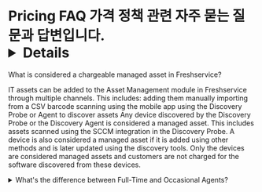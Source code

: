 # Pricing FAQ 가격 정책 관련 자주 묻는 질문과 답변입니다. <details>
<summary>What is considered a chargeable managed asset in Freshservice?</summary>

IT assets can be added to the Asset Management module in Freshservice through multiple channels. This includes: adding them manually importing from a CSV barcode scanning using the mobile app using the Discovery Probe or Agent to discover assets Any device discovered by the Discovery Probe or the Discovery Agent is considered a managed asset. This includes assets scanned using the SCCM integration in the Discovery Probe. A device is also considered a managed asset if it is added using other methods and is later updated using the discovery tools. Only the devices are considered managed assets and customers are not charged for the software discovered from these devices.

</details>

<details>
<summary>What's the difference between Full-Time and Occasional Agents?</summary>

Full-time agents are the ones who take care of tickets on a regular basis. Occasional agents can be provided with day passes whenever they need to log in to Freshservice. In terms of pricing, you're charged for your Freshservice account based on the number of full-time agents in your service desk. You can purchase day passes (that are charged per day) for your occasional agents whenever required.

</details>


